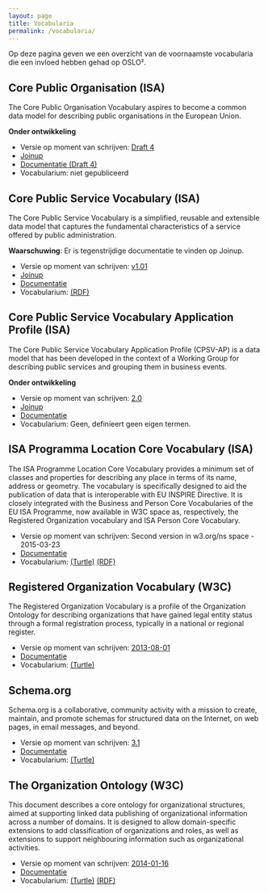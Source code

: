 ```yaml
---
layout: page
title: Vocabularia
permalink: /vocabularia/
---
```


Op deze pagina geven we een overzicht van de voornaamste vocabularia die een invloed hebben gehad op OSLO².

## Core Public Organisation (ISA)

The Core Public Organisation Vocabulary aspires to become a common data model for describing public organisations in the European Union.

**Onder ontwikkeling**

- Versie op moment van schrijven: [Draft 4](https://joinup.ec.europa.eu/asset/cpov/asset_release/core-public-organisation-vocabulary-draft-4)
- [Joinup](https://joinup.ec.europa.eu/asset/cpov/description)
- [Documentatie (Draft 4)](https://joinup.ec.europa.eu/system/files/project/core_public_organisation_vocabulary_draft_4_0.01.pdf)
- Vocabularium: niet gepubliceerd

## Core Public Service Vocabulary (ISA)

The Core Public Service Vocabulary is a simplified, reusable and extensible data model that captures the fundamental characteristics of a service offered by public administration.

**Waarschuwing**: Er is tegenstrijdige documentatie te vinden op Joinup.

- Versie op moment van schrijven: [v1.01](https://joinup.ec.europa.eu/asset/core_public_service/asset_release/core-public-service-vocabulary-0)
- [Joinup](https://joinup.ec.europa.eu/asset/core_public_service/description)
- [Documentatie](https://joinup.ec.europa.eu/system/files/project/7e/8d/ae/Core%20Public%20Service%20Vocabulary%20specification%20v1.01.pdf)
- Vocabularium: [(RDF)](http://purl.org/vocab/cpsv#)

## Core Public Service Vocabulary Application Profile (ISA)

The Core Public Service Vocabulary Application Profile (CPSV-AP) is a data model that has been developed in the context of a Working Group for describing public services and grouping them in business events.

**Onder ontwikkeling**

- Versie op moment van schrijven: [2.0](https://joinup.ec.europa.eu/asset/cpsv-ap/asset_release/core-public-service-vocabulary-application-profile-20-version-public-rev)
- [Joinup](https://joinup.ec.europa.eu/asset/cpsv-ap/description)
- [Documentatie](https://joinup.ec.europa.eu/system/files/project/cc_di07171_cs270_d04.01_cpsv-ap-2.0_v1.05.pdf)
- Vocabularium: Geen, definieert geen eigen termen.

## ISA Programma Location Core Vocabulary (ISA)

The ISA Programme Location Core Vocabulary provides a minimum set of classes and properties for describing any place in terms of its name, address or geometry. The vocabulary is specifically designed to aid the publication of data that is interoperable with EU INSPIRE Directive. It is closely integrated with the Business and Person Core Vocabularies of the EU ISA Programme, now available in W3C space as, respectively, the Registered Organization vocabulary and ISA Person Core Vocabulary.

- Versie op moment van schrijven: Second version in w3.org/ns space - 2015-03-23
- [Documentatie](http://www.w3.org/ns/locn#)
- Vocabularium: [(Turtle)](https://www.w3.org/ns/locn.ttl) [(RDF)](https://www.w3.org/ns/locn.rdf)

## Registered Organization Vocabulary (W3C)

The Registered Organization Vocabulary is a profile of the Organization Ontology for describing organizations that have gained legal entity status through a formal registration process, typically in a national or regional register.

- Versie op moment van schrijven: [2013-08-01](http://www.w3.org/TR/2013/NOTE-vocab-regorg-20130801/)
- [Documentatie](https://www.w3.org/TR/vocab-regorg/)
- Vocabularium: [(Turtle)](https://www.w3.org/ns/regorg#)

## Schema.org

Schema.org is a collaborative, community activity with a mission to create, maintain, and promote schemas for structured data on the Internet, on web pages, in email messages, and beyond.

- Versie op moment van schrijven: [3.1](http://schema.org/version/3.1/)
- [Documentatie](https://schema.org)
- Vocabularium: [(Turtle)](https://schema.org/version/latest/schema.ttl)

## The Organization Ontology (W3C)

This document describes a core ontology for organizational structures, aimed at supporting linked data publishing of organizational information across a number of domains. It is designed to allow domain-specific extensions to add classification of organizations and roles, as well as extensions to support neighbouring information such as organizational activities.

- Versie op moment van schrijven: [2014-01-16](http://www.w3.org/TR/2014/REC-vocab-org-20140116/)
- [Documentatie](https://www.w3.org/TR/vocab-org/)
- Vocabularium: [(Turtle)](http://www.w3.org/ns/org.ttl)  [(RDF)](http://www.w3.org/ns/org.rdf)
